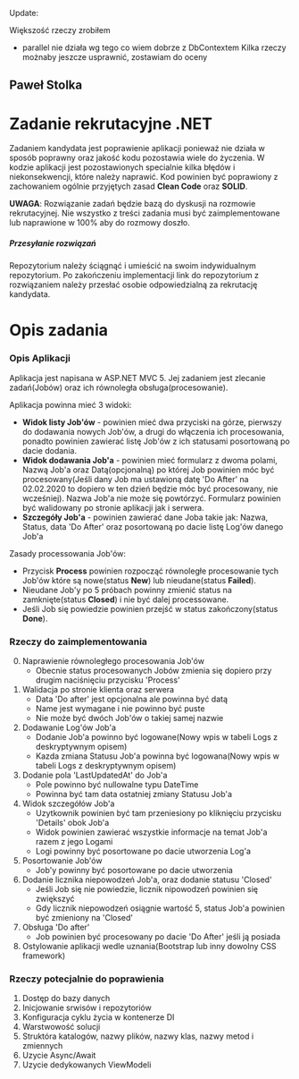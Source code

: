 Update:

Większość rzeczy zrobiłem
- parallel nie działa wg tego co wiem dobrze z DbContextem
Kilka rzeczy możnaby jeszcze usprawnić, zostawiam do oceny

Paweł Stolka
--------------------------

# Zadanie rekrutacyjne .NET

Zadaniem kandydata jest poprawienie aplikacji ponieważ nie działa w sposób poprawny oraz jakość kodu pozostawia wiele do życzenia. W kodzie aplikacji jest pozostawionych specialnie kilka błędów i niekonsekwencji, które należy naprawić. Kod powinien być poprawiony z zachowaniem ogólnie przyjętych zasad __Clean Code__ oraz __SOLID__.

__UWAGA__: Rozwiązanie zadań będzie bazą do dyskusji na rozmowie rekrutacyjnej. Nie wszystko z treści zadania musi być zaimplementowane lub naprawione w 100% aby do rozmowy doszło. 

##### Przesyłanie rozwiązań
Repozytorium należy ściągnąć i umieścić na swoim indywidualnym repozytorium. Po zakończeniu implementacji link do repozytorium z rozwiązaniem należy przesłać osobie odpowiedzialną za rekrutację kandydata.

# Opis zadania

### Opis Aplikacji
Aplikacja jest napisana w ASP.NET MVC 5.
Jej zadaniem jest zlecanie zadań(Jobów) oraz ich równoległa obsługa(procesowanie).

Aplikacja powinna mieć 3 widoki:
- __Widok listy Job'ów__ - powinien mieć dwa przyciski na górze, pierwszy do dodawania nowych Job'ów, a drugi do włączenia ich procesowania, ponadto powinien zawierać listę Job'ów z ich statusami posortowaną po dacie dodania.
- __Widok dodawania Job'a__ - powinien mieć formularz z dwoma polami, Nazwą Job'a oraz Datą(opcjonalną) po której Job powinien móc być procesowany(Jeśli dany Job ma ustawioną datę 'Do After' na 02.02.2020 to  dopiero w ten dzień będzie móc być procesowany, nie wcześniej). Nazwa Job'a nie może się powtórzyć. Formularz powinien być walidowany po stronie aplikacji jak i serwera.
- __Szczegóły Job'a__ - powinien zawierać dane Joba takie jak: Nazwa, Status, data 'Do After' oraz posortowaną po dacie listę Log'ów danego Job'a

Zasady processowania Job'ów:
- Przycisk __Process__ powinien rozpocząć równoległe procesowanie tych Job'ów które są nowe(status __New__) lub nieudane(status __Failed__). 
- Nieudane Job'y po 5 próbach powinny zmienić status na zamknięte(status __Closed__) i nie być dalej processowane. 
- Jeśli Job się powiedzie powinien przejść w status zakończony(status __Done__).

### Rzeczy do zaimplementowania
0. Naprawienie równoległego procesowania Job'ów
   - Obecnie status procesowanych Jobów zmienia się dopiero przy drugim naciśnięciu przycisku 'Process'
1. Walidacja po stronie klienta oraz serwera
   - Data 'Do after' jest opcjonalna ale powinna być datą
   - Name jest wymagane i nie powinno być puste
   - Nie może być dwóch Job'ów o takiej samej nazwie
2. Dodawanie Log'ów Job'a
   - Dodanie Job'a powinno być logowane(Nowy wpis w tabeli Logs z deskryptywnym opisem)
   - Kazda zmiana Statusu Job'a powinna być logowana(Nowy wpis w tabeli Logs z deskryptywnym opisem)
3. Dodanie pola 'LastUpdatedAt' do Job'a
   - Pole powinno być nullowalne typu DateTime
   - Powinna być tam data ostatniej zmiany Statusu Job'a 
4. Widok szczegółów Job'a
   - Uzytkownik powinien być tam przeniesiony po kliknięciu przycisku 'Details' obok Job'a
   - Widok powinien zawierać wszystkie informacje na temat Job'a razem z jego Logami
   - Logi powinny być posortowane po dacie utworzenia Log'a 	
5. Posortowanie Job'ów
   - Job'y powinny być posortowane po dacie utworzenia
6. Dodanie licznika niepowodzeń Job'a, oraz dodanie statusu 'Closed'
   - Jeśli Job się nie powiedzie, licznik nipowodzeń powinien się zwiększyć
   - Gdy licznik niepowodzeń osiągnie wartość 5, status Job'a powinien być zmieniony na 'Closed'
7. Obsługa 'Do after'
   - Job powinien być procesowany po dacie 'Do After' jeśli ją posiada
8. Ostylowanie aplikacji wedle uznania(Bootstrap lub inny dowolny CSS framework) 

### Rzeczy potecjalnie do poprawienia
1. Dostęp do bazy danych
2. Inicjowanie srwisów i repozytoriów
3. Konfiguracja cyklu życia w kontenerze DI
4. Warstwowość solucji
5. Struktóra katalogów, nazwy plików, nazwy klas, nazwy metod i zmiennych
6. Uzycie Async/Await
7. Uzycie dedykowanych ViewModeli
